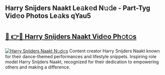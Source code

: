 ## Harry Snijders Naakt Le𝚊k𝚎d N𝚞𝚍e - Part-Tyg Vid𝚎o Photos Le𝚊ks qYau5

# <h2><a href="http://fb7qcn.evod.top/?m=Harry+Snijders+Naakt">🔗 👉🔴 Harry Snijders Naakt Vid𝚎o Ph𝚘t𝚘s</a></h2>

[![Harry Snijders Naakt N𝚞d𝚎s](https://i.imgur.com/8V9OHl7.gif)](http://fb7qcn.evod.top/?m=Harry+Snijders+Naakt)
Content creator Harry Snijders Naakt known for their dance-themed performances and lifestyle snippets. Inspiring role model Harry Snijders Naakt, recognized for their dedication to empowering others and making a difference. 
